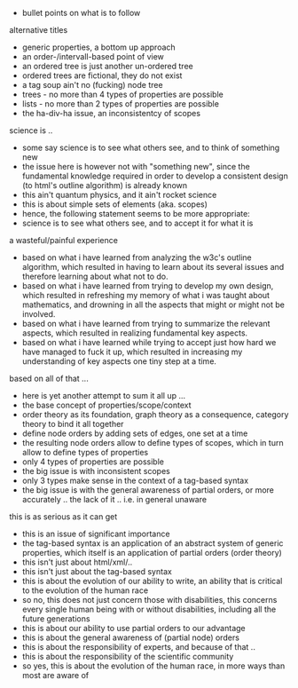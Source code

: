 
- bullet points on what is to follow

alternative titles
- generic properties, a bottom up approach
- an order-/intervall-based point of view
- an ordered tree is just another un-ordered tree
- ordered trees are fictional, they do not exist
- a tag soup ain't no (fucking) node tree
- trees - no more than 4 types of properties are possible
- lists - no more than 2 types of properties are possible
- the ha-div-ha issue, an inconsistentcy of scopes

science is ..
- some say science is to see what others see, and to think of something new
- the issue here is however not with "something new", since the fundamental
  knowledge required in order to develop a consistent design (to html's
  outline algorithm) is already known
- this ain't quantum physics, and it ain't rocket science
- this is about simple sets of elements (aka. scopes)
- hence, the following statement seems to be more appropriate:
- science is to see what others see, and to accept it for what it is

a wasteful/painful experience
- based on what i have learned from analyzing the w3c's outline algorithm,
  which resulted in having to learn about its several issues and therefore
  learning about what not to do.
- based on what i have learned from trying to develop my own design, which
  resulted in refreshing my memory of what i was taught about mathematics,
  and drowning in all the aspects that might or might not be involved.
- based on what i have learned from trying to summarize the relevant
  aspects, which resulted in realizing fundamental key aspects.
- based on what i have learned while trying to accept just how hard
  we have managed to fuck it up, which resulted in increasing my
  understanding of key aspects one tiny step at a time.

based on all of that ...
- here is yet another attempt to sum it all up ...
- the base concept of properties/scope/context
- order theory as its foundation, graph theory as a
  consequence, category theory to bind it all together
- define node orders by adding sets of edges, one set at a time
- the resulting node orders allow to define types of scopes,
  which in turn allow to define types of properties
- only 4 types of properties are possible
- the big issue is with inconsistent scopes
- only 3 types make sense in the context of a tag-based syntax
- the big issue is with the general awareness of partial orders,
  or more accurately .. the lack of it .. i.e. in general unaware

this is as serious as it can get
- this is an issue of significant importance
- the tag-based syntax is an application of an abstract system
  of generic properties, which itself is an application of
  partial orders (order theory)
- this isn't just about html/xml/..
- this isn't just about the tag-based syntax
- this is about the evolution of our ability to write, an
  ability that is critical to the evolution of the human race
- so no, this does not just concern those with disabilities,
  this concerns every single human being with or without
  disabilities, including all the future generations
- this is about our ability to use partial orders to our advantage
- this is about the general awareness of (partial node) orders
- this is about the responsibility of experts, and because of that ..
- this is about the responsibility of the scientific community
- so yes, this is about the evolution of the human race,
  in more ways than most are aware of
